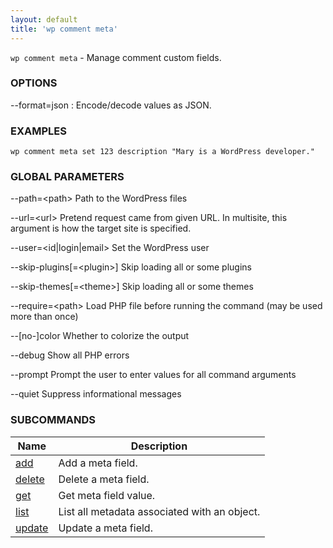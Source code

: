 ```yaml
---
layout: default
title: 'wp comment meta'
---
```


`wp comment meta` - Manage comment custom fields.

### OPTIONS

\--format=json
: Encode/decode values as JSON.

### EXAMPLES

    wp comment meta set 123 description "Mary is a WordPress developer."

### GLOBAL PARAMETERS

  \--path=&lt;path&gt;
      Path to the WordPress files

  \--url=&lt;url&gt;
      Pretend request came from given URL. In multisite, this argument is how the target site is specified.

  \--user=&lt;id|login|email&gt;
      Set the WordPress user

  \--skip-plugins[=&lt;plugin&gt;]
      Skip loading all or some plugins

  \--skip-themes[=&lt;theme&gt;]
      Skip loading all or some themes

  \--require=&lt;path&gt;
      Load PHP file before running the command (may be used more than once)

  \--[no-]color
      Whether to colorize the output

  \--debug
      Show all PHP errors

  \--prompt
      Prompt the user to enter values for all command arguments

  \--quiet
      Suppress informational messages



### SUBCOMMANDS

<table>
	<thead>
	<tr>
		<th>Name</th>
		<th>Description</th>
	</tr>
	</thead>
	<tbody>
		<tr>
			<td><a href="/commands/comment/meta/add/">add</a></td>
			<td>Add a meta field.</td>
		</tr>
		<tr>
			<td><a href="/commands/comment/meta/delete/">delete</a></td>
			<td>Delete a meta field.</td>
		</tr>
		<tr>
			<td><a href="/commands/comment/meta/get/">get</a></td>
			<td>Get meta field value.</td>
		</tr>
		<tr>
			<td><a href="/commands/comment/meta/list/">list</a></td>
			<td>List all metadata associated with an object.</td>
		</tr>
		<tr>
			<td><a href="/commands/comment/meta/update/">update</a></td>
			<td>Update a meta field.</td>
		</tr>
	</tbody>
</table>
